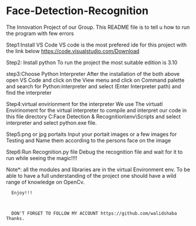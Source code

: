 # Face-Detection-Recognition
The Innovation Project of our Group. This README file is to tell u how to run the program with few errors
 
Step1:Install VS Code
 VS code is the most prefered ide for this project with the link below
 https://code.visualstudio.com/Download
 
Step2: Install python
 To run the project the most suitable edition is 3.10
 
step3:Choose Python Interpreter
 After the installation of the both above open VS Code and click on the View menu and click on Command palette and search for Python:interpreter and select 
 (Enter Interpreter path) and find the interpreter
 
Step4:virtual envirionment for the interpreter
 We use The virtuatl Envirinoment for the virtual interpreter to compile and interpret our code in this file directory
 C:Face Detection & Recognition\env\Scripts and select interpreter and select python.exe file.
 
Step5:png or jpg portaits
 Input your portait images or a few images for Testing and Name them according to the persons face on the image
 
Step6:Run Recognition.py file 
Debug the recognition file and wait for it to run while seeing the magic!!!!

Note*: all the modules and libraries are in the virtual Environment env.
      To be able to have a full understanding of the project one should have a wild range of knowledge on OpenCv.
      
      Enjoy!!! 
      
      
      
      DON'T FORGET TO FOLLOW MY ACCOUNT https://github.com/walidshaba Thanks.
